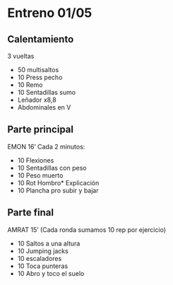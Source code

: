 # Entreno 01/05

## Calentamiento

3 vueltas 

- 50 multisaltos
- 10 Press pecho 
- 10 Remo 
- 10 Sentadillas sumo 
- Leñador x8,8
- Abdominales en V

## Parte principal

EMON 16’ Cada 2 minutos:  

- 10 Flexiones
- 10 Sentadillas con peso 
- 10 Peso muerto
- 10 Rot Hombro* Explicación 
- 10 Plancha pro subir y bajar 

## Parte final

AMRAT 15’ (Cada ronda sumamos 10 rep por ejercicio)

- 10 Saltos a una altura
- 10 Jumping jacks
- 10 escaladores
- 10 Toca punteras
- 10 Abro y toco el suelo